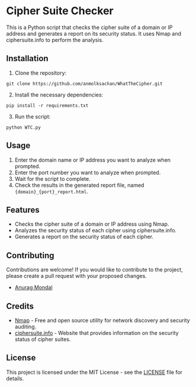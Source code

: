 # Cipher Suite Checker

This is a Python script that checks the cipher suite of a domain or IP address and generates a report on its security status. It uses Nmap and ciphersuite.info to perform the analysis.

## Installation

1.  Clone the repository:

`git clone https://github.com/anmolksachan/WhatTheCipher.git` 

2.  Install the necessary dependencies:

`pip install -r requirements.txt` 

3.  Run the script:

`python WTC.py` 

## Usage

1.  Enter the domain name or IP address you want to analyze when prompted.
2.  Enter the port number you want to analyze when prompted.
3.  Wait for the script to complete.
4.  Check the results in the generated report file, named `{domain}_{port}_report.html`.

## Features

-   Checks the cipher suite of a domain or IP address using Nmap.
-   Analyzes the security status of each cipher using ciphersuite.info.
-   Generates a report on the security status of each cipher.

## Contributing
Contributions are welcome! If you would like to contribute to the project, please create a pull request with your proposed changes.
-   [Anurag Mondal](https://github.com/7ragnarok7) 

## Credits
-   [Nmap](https://nmap.org/) - Free and open source utility for network discovery and security auditing.
-   [ciphersuite.info](https://ciphersuite.info/) - Website that provides information on the security status of cipher suites.

## License

This project is licensed under the MIT License - see the [LICENSE](https://raw.githubusercontent.com/anmolksachan/WhatTheCipher/main/LICENSE) file for details.
